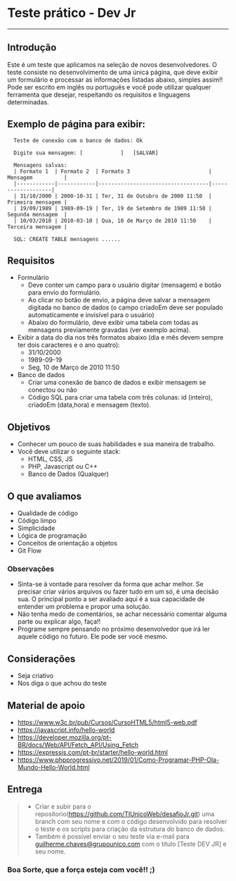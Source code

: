 # Teste prático - Dev Jr

----------

## Introdução
Este é um teste que aplicamos na seleção de novos desenvolvedores.
O teste consiste no desenvolvimento de uma única página, que deve exibir um formulário e processar as informações listadas abaixo, simples assim!!
Pode ser escrito em inglês ou português e você pode utilizar qualquer ferramenta que desejar, respeitando os requisitos e linguagens determinadas.

## Exemplo de página para exibir:
```
  Teste de conexão com o banco de dados: Ok
  
  Digite sua mensagem: [            ]   [SALVAR]
  
  Mensagens salvas:
  | Formato 1  | Formato 2  | Formato 3                         | Mensagem          |
  |------------|------------|-----------------------------------|-------------------|
  | 31/10/2000 | 2000-10-31 | Ter, 31 de Outubro de 2000 11:50  | Primeira mensagem |
  | 19/09/1989 | 1989-09-19 | Ter, 19 de Setembro de 1989 11:50 | Segunda mensagem  |
  | 10/03/2010 | 2010-03-10 | Qua, 10 de Março de 2010 11:50    | Terceira mensagem |

  SQL: CREATE TABLE mensagens ......
```
## Requisitos
- Formulário
  - Deve conter um campo para o usuário digitar (mensagem) e botão para envio do formulário.
  - Ao clicar no botão de envio, a página deve salvar a mensagem digitada no banco de dados (o campo criadoEm deve ser populado automaticamente e invisível para o usuário)
  - Abaixo do formulário, deve exibir uma tabela com todas as mensagens previamente gravadas (ver exemplo acima).
- Exibir a data do dia nos três formatos abaixo (dia e mês devem sempre ter dois caracteres e o ano quatro):
  - 31/10/2000
  - 1989-09-19
  - Seg, 10 de Março de 2010 11:50
- Banco de dados
  - Criar uma conexão de banco de dados e exibir mensagem se conectou ou não
  - Código SQL para criar uma tabela com três colunas: id (inteiro), criadoEm (data,hora) e mensagem (texto).

## Objetivos  
- Conhecer um pouco de suas habilidades e sua maneira de trabalho.
- Você deve utilizar o seguinte stack:
	- HTML, CSS, JS	
	- PHP, Javascript ou C++
	- Banco de Dados (Qualquer)

## O que avaliamos
- Qualidade de código  
- Código limpo
- Simplicidade
- Lógica de programação
- Conceitos de orientação a objetos
- Git Flow

### Observações
- Sinta-se à vontade para resolver da forma que achar melhor. Se precisar criar vários arquivos ou fazer tudo em um só, é uma decisão sua. O principal ponto a ser avaliado aqui é a sua capacidade de entender um problema e propor uma solução. 
- Não tenha medo de comentários, se achar necessário comentar alguma parte ou explicar algo, faça!!
- Programe sempre pensando no próximo desenvolvedor que irá ler aquele código no futuro. Ele pode ser você mesmo.

## Considerações
- Seja criativo  
- Nos diga o que achou do teste

## Material de apoio
- https://www.w3c.br/pub/Cursos/CursoHTML5/html5-web.pdf
- https://javascript.info/hello-world
- https://developer.mozilla.org/pt-BR/docs/Web/API/Fetch_API/Using_Fetch
- https://expressjs.com/pt-br/starter/hello-world.html
- https://www.phpprogressivo.net/2019/01/Como-Programar-PHP-Ola-Mundo-Hello-World.html


## Entrega
> - Criar e subir para o reposítorio(https://github.com/TIUnicoWeb/desafioJr.git) uma branch com seu nome e com o código desenvolvido para resolver o teste e os scripts para criação da estrutura do banco de dados.
> - Também é possível enviar o seu teste via e-mail para guilherme.chaves@grupounico.com com o título [Teste DEV JR] e seu nome.

### Boa Sorte, que a força esteja com você!! ;)

